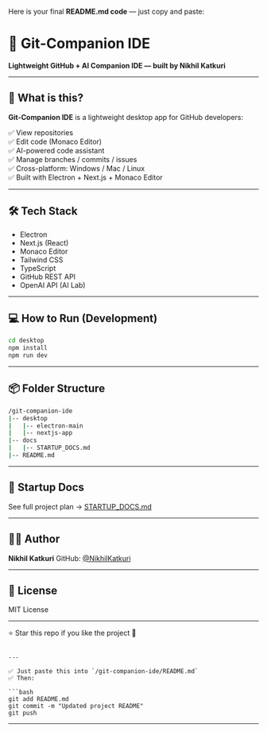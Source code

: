 Here is your final **README.md code** — just copy and paste:
 
# 🚀 Git-Companion IDE

**Lightweight GitHub + AI Companion IDE — built by Nikhil Katkuri**

---

## 🎯 What is this?

**Git-Companion IDE** is a lightweight desktop app for GitHub developers:

✅ View repositories  
✅ Edit code (Monaco Editor)  
✅ AI-powered code assistant  
✅ Manage branches / commits / issues  
✅ Cross-platform: Windows / Mac / Linux  
✅ Built with Electron + Next.js + Monaco Editor

---

## 🛠️ Tech Stack

- Electron
- Next.js (React)
- Monaco Editor
- Tailwind CSS
- TypeScript
- GitHub REST API
- OpenAI API (AI Lab)

---

## 💻 How to Run (Development)

```bash
cd desktop
npm install
npm run dev
````

---

## 📦 Folder Structure

```bash
/git-companion-ide
|-- desktop
|   |-- electron-main
|   |-- nextjs-app
|-- docs
|   |-- STARTUP_DOCS.md
|-- README.md
```

---

## 📝 Startup Docs

See full project plan → [STARTUP\_DOCS.md](./docs/STARTUP_DOCS.md)

---

## 🧑‍💻 Author

**Nikhil Katkuri**
GitHub: [@NikhilKatkuri](https://github.com/NikhilKatkuri)

---

## 📄 License

MIT License

---

⭐ Star this repo if you like the project 🚀

````

---

✅ Just paste this into `/git-companion-ide/README.md`  
✅ Then:

```bash
git add README.md
git commit -m "Updated project README"
git push
````

---


